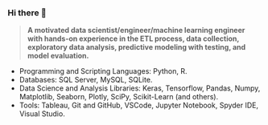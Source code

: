 ### Hi there 👋

> **A motivated data scientist/engineer/machine learning engineer with hands-on experience in the ETL process, data collection, exploratory data analysis, predictive modeling with testing, and model evaluation.**

* Programming and Scripting Languages: Python, R.
* Databases: SQL Server, MySQL, SQLite.
* Data Science and Analysis Libraries: Keras, Tensorflow, Pandas, Numpy, Matplotlib, Seaborn, Plotly, SciPy, Scikit-Learn (and others).
* Tools: Tableau, Git and GitHub, VSCode, Jupyter Notebook, Spyder IDE, Visual Studio.
